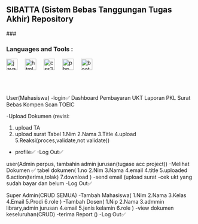 <h2 align="left">SIBATTA (Sistem Bebas Tanggungan Tugas Akhir) Repository</h2>
###

<div align="left">
  <h3>Languages and Tools :</h3>
  <img src="https://cdn.jsdelivr.net/gh/devicons/devicon/icons/javascript/javascript-original.svg" height="30" alt="javascript logo"  />
  <img width="12" />
  <img src="https://cdn.jsdelivr.net/gh/devicons/devicon/icons/html5/html5-original.svg" height="30" alt="html5 logo"  />
  <img width="12" />
  <img src="https://cdn.jsdelivr.net/gh/devicons/devicon/icons/css3/css3-original.svg" height="30" alt="css3 logo"  />
  <img width="12" />
  <img src="https://cdn.jsdelivr.net/gh/devicons/devicon/icons/php/php-original.svg" height="30" alt="php logo"  />
  <img width="12" />
  <img src="https://cdn.jsdelivr.net/gh/devicons/devicon/icons/bootstrap/bootstrap-original.svg" height="30" alt="bootstrap logo"  />
</div>

###

<br clear="both">

###





User(Mahasiswa)
-login✅
Dashboard
Pembayaran UKT
Laporan PKL
Surat Bebas Kompen
Scan TOEIC

-Upload Dokumen
(revisi:
 1. upload TA
 2. upload surat
 Tabel
 1.Nim
 2.Nama
 3.Title
 4.upload
 5.Reaksi(proces,validate,not validate))
- profile✅
-Log Out✅

user(Admin perpus,
tambahin admin jurusan(tugase acc project))
-Melihat Dokumen ✅
tabel dokumen(
  1.no
  2.Nim
  3.Nama
  4.email
  4.title
  5.uploaded
  6.action(terima,tolak)
  7.download
)
-send email (upload surat
-cek ukt yang sudah bayar dan belum
-Log Out✅

Super Admin(CRUD SEMUA)
-Tambah Mahasiswa(
  1.Nim
  2.Nama
  3.Kelas
  4.Email
  5.Prodi
  6.role
)
-Tambah Dosen(
  1.Nip
  2.Nama
  3.admmin library,admin jurusan
  4.email
  5.jenis kelamin
  6.role
)
-view dokumen keseluruhan(CRUD)
-terima Report ()
-Log Out✅
